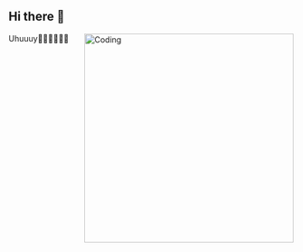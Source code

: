 ## Hi there 👋

<p>
<img align="right" alt="Coding" width="370" src="https://media.giphy.com/media/1kkxWqT5nvLXupUTwK/giphy.gif?cid=790b7611sb2ladci2pewbxtzrnh71rwb25r2e94s0i7tva7h&ep=v1_gifs_search&rid=giphy.gif&ct=g"/>
Uhuuuy🧘🏻‍♂️🧘🏻‍♂️
</p>

<!--
**Radin05/Radin05** is a ✨ _special_ ✨ repository because its `README.md` (this file) appears on your GitHub profile.



